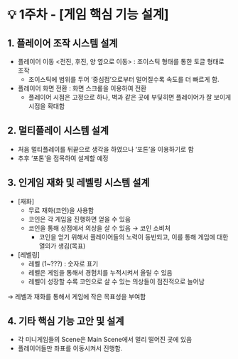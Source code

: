 # 💡 1주차 - [게임 핵심 기능 설계]

## 1. 플레이어 조작 시스템 설계

- 플레이어 이동 <전진, 후진, 양 옆으로 이동> : 조이스틱 형태를 통한 토글 형태로 조작
    - 조이스틱에 범위를 두어 ‘중심점’으로부터 멀어질수록 속도를 더 빠르게 함.
- 플레이어 화면 전환 : 화면 스크롤을 이용하여 전환
    - 플레이어 시점은 고정으로 하나, 벽과 같은 곳에 부딫히면 플레이어가 잘 보이게 시점을 확대함

## 2. 멀티플레이 시스템 설계

- 처음 멀티플레이를 뒤끝으로 생각을 하였으나 ‘포톤’을 이용하기로 함
- 추후 ‘포톤’을 접목하여 설계할 예정

## 3. 인게임 재화 및 레벨링 시스템 설계

- [재화]
    - 무료 재화(코인)을 사용함
    - 코인은 각 게임을 진행하면 얻을 수 있음
    - 코인을 통해 상점에서 의상을 살 수 있음 → 코인 소비처
        - 코인을 얻기 위해서 플레이어들의 노력이 동반되고, 이를 통해 게임에 대한 열의가 생김(목표)
- [레벨링]
    - 레벨 (1~???) : 숫자로 표기
    - 레벨은 게임을 통해서 경험치를 누적시켜서 올릴 수 있음
    - 레벨이 성장할 수록 코인으로 살 수 있는 의상들이 점진적으로 늘어남

→ 레벨과 재화를 통해서 게임에 작은 목표성을 부여함

## 4. 기타 핵심 기능 고안 및 설계

- 각 미니게임들의 Scene은 Main Scene에서 멀리 떨어진 곳에 있음
- 플레이어들만 좌표를 이동시켜서 진행함.
